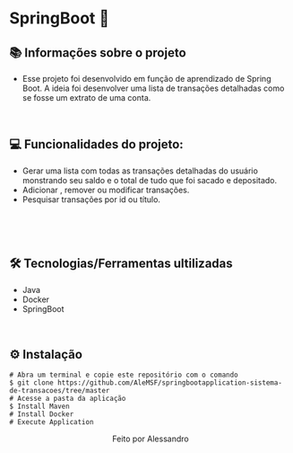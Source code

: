 # SpringBoot 🚀

## 📚 Informações sobre o projeto

* Esse projeto foi desenvolvido em função de aprendizado de Spring Boot. A ideia foi desenvolver uma lista de transações detalhadas como se fosse um extrato de uma conta. 

&nbsp;

## 💻 Funcionalidades do projeto:

* Gerar uma lista com todas as transações detalhadas do usuário monstrando seu saldo e o total de tudo que foi sacado e depositado.
* Adicionar , remover ou modificar transações.
* Pesquisar transações por id ou título.

&nbsp;

&nbsp;

## 🛠️ Tecnologias/Ferramentas ultilizadas

* Java
* Docker
* SpringBoot

&nbsp;

## ⚙️ Instalação

```
# Abra um terminal e copie este repositório com o comando
$ git clone https://github.com/AleMSF/springbootapplication-sistema-de-transacoes/tree/master
# Acesse a pasta da aplicação
$ Install Maven
# Install Docker
# Execute Application

```
<p align="center">Feito por Alessandro</p>

